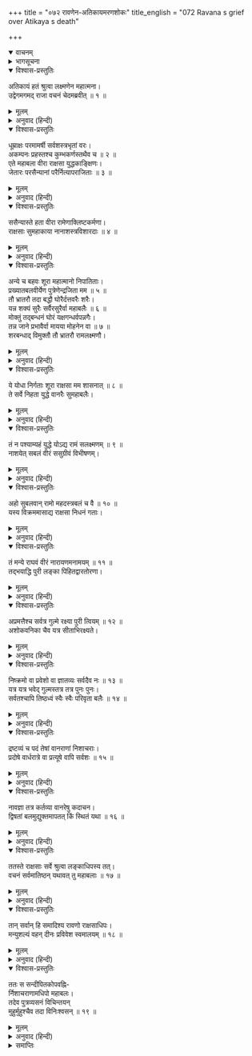+++
title = "०७२ रावणेन-अतिकायमरणशोकः"
title_english = "072 Ravana s grief over Atikaya s death"

+++
<details open><summary>वाचनम्</summary>
<div caption="श्रीराम-हरिसीताराममूर्ति-घनपाठिभ्यां वचनम्" class="audioEmbed" src="https://archive.org/download/Ramayana-recitation-Sriram-harisItArAmamUrti-Ghanapaati-v2/Kanda_6/Kanda_6_YK-072-Ravana_s_grief_over_Atikaya_s_death_0.mp3"></div>
</details>

<details><summary>भागसूचना</summary>

72. रावणकी चिन्ता तथा उसका राक्षसोंको पुरीकी रक्षाके लिये सावधान रहनेका आदेश
</details>

<details open><summary>विश्वास-प्रस्तुतिः</summary>

अतिकायं हतं श्रुत्वा लक्ष्मणेन महात्मना।  
उद्वेगमगमद् राजा वचनं चेदमब्रवीत् ॥ १ ॥
</details>

<details><summary>मूलम्</summary>

अतिकायं हतं श्रुत्वा लक्ष्मणेन महात्मना।  
उद्वेगमगमद् राजा वचनं चेदमब्रवीत् ॥ १ ॥
</details>

<details><summary>अनुवाद (हिन्दी)</summary>

महात्मा लक्ष्मणके द्वारा अतिकायको मारा गया सुनकर राजा रावण उद्विग्न हो उठा और इस प्रकार बोला— ॥ १ ॥
</details>

<details open><summary>विश्वास-प्रस्तुतिः</summary>

धूम्राक्षः परमामर्षी सर्वशस्त्रभृतां वरः।  
अकम्पनः प्रहस्तश्च कुम्भकर्णस्तथैव च ॥ २ ॥  
एते महाबला वीरा राक्षसा युद्धकाङ्क्षिणः।  
जेतारः परसैन्यानां परैर्नित्यापराजिताः ॥ ३ ॥
</details>

<details><summary>मूलम्</summary>

धूम्राक्षः परमामर्षी सर्वशस्त्रभृतां वरः।  
अकम्पनः प्रहस्तश्च कुम्भकर्णस्तथैव च ॥ २ ॥  
एते महाबला वीरा राक्षसा युद्धकाङ्क्षिणः।  
जेतारः परसैन्यानां परैर्नित्यापराजिताः ॥ ३ ॥
</details>

<details><summary>अनुवाद (हिन्दी)</summary>

‘अत्यन्त अमर्षशील धूम्राक्ष, सम्पूर्ण शस्त्रधारियोंमें श्रेष्ठ अकम्पन, प्रहस्त तथा कुम्भकर्ण—ये महाबली वीर राक्षस सदा युद्धकी अभिलाषा रखते थे। ये सब-के-सब शत्रुओंकी सेनाओंपर विजय पाते और स्वयं विपक्षियोंसे कभी पराजित नहीं होते थे ॥ २-३ ॥
</details>

<details open><summary>विश्वास-प्रस्तुतिः</summary>

ससैन्यास्ते हता वीरा रामेणाक्लिष्टकर्मणा।  
राक्षसाः सुमहाकाया नानाशस्त्रविशारदाः ॥ ४ ॥
</details>

<details><summary>मूलम्</summary>

ससैन्यास्ते हता वीरा रामेणाक्लिष्टकर्मणा।  
राक्षसाः सुमहाकाया नानाशस्त्रविशारदाः ॥ ४ ॥
</details>

<details><summary>अनुवाद (हिन्दी)</summary>

‘परंतु अनायास ही महान् कर्म करनेवाले रामने नाना प्रकारके शस्त्रोंके ज्ञानमें निपुण उन विशालकाय वीर राक्षसोंका सेनासहित संहार कर डाला ॥ ४ ॥
</details>

<details open><summary>विश्वास-प्रस्तुतिः</summary>

अन्ये च बहवः शूरा महात्मानो निपातिताः।  
प्रख्यातबलवीर्येण पुत्रेणेन्द्रजिता मम ॥ ५ ॥  
तौ भ्रातरौ तदा बद्धौ घोरैर्दत्तवरैः शरैः।  
यन्न शक्यं सुरैः सर्वैरसुरैर्वा महाबलैः ॥ ६ ॥  
मोक्तुं तद‍्बन्धनं घोरं यक्षगन्धर्वपन्नगैः।  
तन्न जाने प्रभावैर्वा मायया मोहनेन वा ॥ ७ ॥  
शरबन्धाद् विमुक्तौ तौ भ्रातरौ रामलक्ष्मणौ।
</details>

<details><summary>मूलम्</summary>

अन्ये च बहवः शूरा महात्मानो निपातिताः।  
प्रख्यातबलवीर्येण पुत्रेणेन्द्रजिता मम ॥ ५ ॥  
तौ भ्रातरौ तदा बद्धौ घोरैर्दत्तवरैः शरैः।  
यन्न शक्यं सुरैः सर्वैरसुरैर्वा महाबलैः ॥ ६ ॥  
मोक्तुं तद‍्बन्धनं घोरं यक्षगन्धर्वपन्नगैः।  
तन्न जाने प्रभावैर्वा मायया मोहनेन वा ॥ ७ ॥  
शरबन्धाद् विमुक्तौ तौ भ्रातरौ रामलक्ष्मणौ।
</details>

<details><summary>अनुवाद (हिन्दी)</summary>

‘और भी बहुत-से महामनस्वी शूरवीर राक्षस उनके द्वारा मार गिराये गये। जिसके बल और पराक्रम सर्वत्र विख्यात हैं, उस मेरे बेटे इन्द्रजित् ने उन दोनों भाइयोंको वरदानप्राप्त घोर नागस्वरूप बाणोंसे बाँध लिया था। वह घोर बन्धन समस्त देवता और महाबली असुर भी नहीं खोल सकते थे। यक्ष, गन्धर्व और नागोंके लिये भी उस बन्धनसे छुटकारा दिलाना असम्भव था, तो भी ये दोनों भाई राम और लक्ष्मण उस बाण-बन्धनसे मुक्त हो गये। न जाने कौन-सा प्रभाव था, कैसी माया थी अथवा किस तरहकी मोहिनी ओषधि आदिका प्रयोग किया गया था, जिससे वे उस बन्धनसे छूट गये ॥ ५—७ १/२ ॥
</details>

<details open><summary>विश्वास-प्रस्तुतिः</summary>

ये योधा निर्गताः शूरा राक्षसा मम शासनात् ॥ ८ ॥  
ते सर्वे निहता युद्धे वानरैः सुमहाबलैः।
</details>

<details><summary>मूलम्</summary>

ये योधा निर्गताः शूरा राक्षसा मम शासनात् ॥ ८ ॥  
ते सर्वे निहता युद्धे वानरैः सुमहाबलैः।
</details>

<details><summary>अनुवाद (हिन्दी)</summary>

‘मेरी आज्ञासे जो-जो शूरवीर योद्धा राक्षस युद्धके लिये निकले, उन सबको समराङ्गणमें महाबली वानरोंने मार डाला ॥ ८ १/२ ॥
</details>

<details open><summary>विश्वास-प्रस्तुतिः</summary>

तं न पश्याम्यहं युद्धे योऽद्य रामं सलक्ष्मणम् ॥ ९ ॥  
नाशयेत् सबलं वीरं ससुग्रीवं विभीषणम्।
</details>

<details><summary>मूलम्</summary>

तं न पश्याम्यहं युद्धे योऽद्य रामं सलक्ष्मणम् ॥ ९ ॥  
नाशयेत् सबलं वीरं ससुग्रीवं विभीषणम्।
</details>

<details><summary>अनुवाद (हिन्दी)</summary>

‘मैं आज ऐसे किसी वीरको नहीं देखता, जो युद्धमें लक्ष्मणसहित रामको और सेना तथा सुग्रीवसहित वीर विभीषणको नष्ट कर दे ॥ ९ १/२ ॥
</details>

<details open><summary>विश्वास-प्रस्तुतिः</summary>

अहो सुबलवान् रामो महदस्त्रबलं च वै ॥ १० ॥  
यस्य विक्रममासाद्य राक्षसा निधनं गताः।
</details>

<details><summary>मूलम्</summary>

अहो सुबलवान् रामो महदस्त्रबलं च वै ॥ १० ॥  
यस्य विक्रममासाद्य राक्षसा निधनं गताः।
</details>

<details><summary>अनुवाद (हिन्दी)</summary>

‘अहो! राम बड़े बलवान् हैं, निश्चय ही उनका अस्त्र-बल महान् है; जिनके बल-विक्रमका सामना करके असंख्य राक्षस कालके गालमें चले गये ॥ १० १/२ ॥
</details>

<details open><summary>विश्वास-प्रस्तुतिः</summary>

तं मन्ये राघवं वीरं नारायणमनामयम् ॥ ११ ॥  
तद्भयाद्धि पुरी लङ्का पिहितद्वारतोरणा।
</details>

<details><summary>मूलम्</summary>

तं मन्ये राघवं वीरं नारायणमनामयम् ॥ ११ ॥  
तद्भयाद्धि पुरी लङ्का पिहितद्वारतोरणा।
</details>

<details><summary>अनुवाद (हिन्दी)</summary>

‘मैं उन वीर रघुनाथको रोग-शोकसे रहित साक्षात् नारायणरूप मानता हूँ; क्योंकि उन्हींके भयसे लङ्कापुरीके सभी दरवाजे और सदर फाटक सदा बंद रहते हैं ॥ ११ १/२ ॥
</details>

<details open><summary>विश्वास-प्रस्तुतिः</summary>

अप्रमत्तैश्च सर्वत्र गुल्मे रक्ष्या पुरी त्वियम् ॥ १२ ॥  
अशोकवनिका चैव यत्र सीताभिरक्ष्यते।
</details>

<details><summary>मूलम्</summary>

अप्रमत्तैश्च सर्वत्र गुल्मे रक्ष्या पुरी त्वियम् ॥ १२ ॥  
अशोकवनिका चैव यत्र सीताभिरक्ष्यते।
</details>

<details><summary>अनुवाद (हिन्दी)</summary>

‘राक्षसो! तुमलोग हर समय सावधान रहकर सैनिकोंसहित इस पुरीकी और जहाँ सीता रखी गयी हैं, उस अशोक-शिविर वाटिकाकी भी विशेषरूपसे रक्षा करो ॥ १२ १/२ ॥
</details>

<details open><summary>विश्वास-प्रस्तुतिः</summary>

निष्क्रमो वा प्रवेशो वा ज्ञातव्यः सर्वदैव नः ॥ १३ ॥  
यत्र यत्र भवेद् गुल्मस्तत्र तत्र पुनः पुनः।  
सर्वतश्चापि तिष्ठध्वं स्वैः स्वैः परिवृता बलैः ॥ १४ ॥
</details>

<details><summary>मूलम्</summary>

निष्क्रमो वा प्रवेशो वा ज्ञातव्यः सर्वदैव नः ॥ १३ ॥  
यत्र यत्र भवेद् गुल्मस्तत्र तत्र पुनः पुनः।  
सर्वतश्चापि तिष्ठध्वं स्वैः स्वैः परिवृता बलैः ॥ १४ ॥
</details>

<details><summary>अनुवाद (हिन्दी)</summary>

‘अशोक-वाटिकामें कब कौन प्रवेश करता है और कब वहाँसे बाहर निकलता है, इसकी हमें सदा ही जानकारी रखनी चाहिये। जहाँ-जहाँ सैनिकोंके शिविर हों, वहाँ बारम्बार देखभाल करना, सब ओर अपने-अपने सैनिकोंके साथ पहरेपर रहना ॥ १३-१४ ॥
</details>

<details open><summary>विश्वास-प्रस्तुतिः</summary>

द्रष्टव्यं च पदं तेषां वानराणां निशाचराः।  
प्रदोषे वार्धरात्रे वा प्रत्यूषे वापि सर्वशः ॥ १५ ॥
</details>

<details><summary>मूलम्</summary>

द्रष्टव्यं च पदं तेषां वानराणां निशाचराः।  
प्रदोषे वार्धरात्रे वा प्रत्यूषे वापि सर्वशः ॥ १५ ॥
</details>

<details><summary>अनुवाद (हिन्दी)</summary>

‘निशाचरो! प्रदोषकाल, आधी रात तथा प्रातःकालमें भी सर्वथा वानरोंके आने-जानेपर दृष्टि रखना ॥ १५ ॥
</details>

<details open><summary>विश्वास-प्रस्तुतिः</summary>

नावज्ञा तत्र कर्तव्या वानरेषु कदाचन।  
द्विषतां बलमुद्युक्तमापतत् किं स्थितं यथा ॥ १६ ॥
</details>

<details><summary>मूलम्</summary>

नावज्ञा तत्र कर्तव्या वानरेषु कदाचन।  
द्विषतां बलमुद्युक्तमापतत् किं स्थितं यथा ॥ १६ ॥
</details>

<details><summary>अनुवाद (हिन्दी)</summary>

‘वानरोंकी ओरसे कभी उपेक्षाभाव नहीं रखना चाहिये और सदा इस बातपर दृष्टि रखनी चाहिये कि शत्रुओंकी सेना युद्धके लिये उद्यमशील तो नहीं है? आक्रमण तो नहीं कर रही है अथवा पूर्ववत् जहाँ-की-तहाँ खड़ी है न?’ ॥ १६ ॥
</details>

<details open><summary>विश्वास-प्रस्तुतिः</summary>

ततस्ते राक्षसाः सर्वे श्रुत्वा लङ्काधिपस्य तत्।  
वचनं सर्वमातिष्ठन् यथावत् तु महाबलाः ॥ १७ ॥
</details>

<details><summary>मूलम्</summary>

ततस्ते राक्षसाः सर्वे श्रुत्वा लङ्काधिपस्य तत्।  
वचनं सर्वमातिष्ठन् यथावत् तु महाबलाः ॥ १७ ॥
</details>

<details><summary>अनुवाद (हिन्दी)</summary>

लङ्कापतिका यह आदेश सुनकर समस्त महाबली राक्षस उन सारी बातोंका यथावत् रूपसे पालन करने लगे ॥ १७ ॥
</details>

<details open><summary>विश्वास-प्रस्तुतिः</summary>

तान् सर्वान् हि समादिश्य रावणो राक्षसाधिपः।  
मन्युशल्यं वहन् दीनः प्रविवेश स्वमालयम् ॥ १८ ॥
</details>

<details><summary>मूलम्</summary>

तान् सर्वान् हि समादिश्य रावणो राक्षसाधिपः।  
मन्युशल्यं वहन् दीनः प्रविवेश स्वमालयम् ॥ १८ ॥
</details>

<details><summary>अनुवाद (हिन्दी)</summary>

उन सबको पूर्वोक्त आदेश देकर राक्षसराज रावण अपने हृदयमें चुभे हुए दुःख और क्रोधरूपी काँटेकी पीड़ाका भार वहन करता हुआ दीनभावसे अपने महलमें गया ॥ १८ ॥
</details>

<details open><summary>विश्वास-प्रस्तुतिः</summary>

ततः स सन्दीपितकोपवह्नि-  
र्निशाचराणामधिपो महाबलः।  
तदेव पुत्रव्यसनं विचिन्तयन्  
मुहुर्मुहुश्चैव तदा विनिःश्वसन् ॥ १९ ॥
</details>

<details><summary>मूलम्</summary>

ततः स सन्दीपितकोपवह्नि-  
र्निशाचराणामधिपो महाबलः।  
तदेव पुत्रव्यसनं विचिन्तयन्  
मुहुर्मुहुश्चैव तदा विनिःश्वसन् ॥ १९ ॥
</details>

<details><summary>अनुवाद (हिन्दी)</summary>

महाबली निशाचरराज रावणकी क्रोधाग्नि भड़क उठी थी। वह अपने पुत्रकी उस मृत्युको ही याद करके उस समय बारम्बार लंबी साँस खींच रहा था ॥ १९ ॥
</details>

<details><summary>समाप्तिः</summary>

इत्यार्षे श्रीमद्रामायणे वाल्मीकीये आदिकाव्ये युद्धकाण्डे द्विसप्ततितमः सर्गः ॥ ७२ ॥  
इस प्रकार श्रीवाल्मीकिनिर्मित आर्षरामायण आदिकाव्यके युद्धकाण्डमें बहत्तरवाँ सर्ग पूरा हुआ ॥ ७२ ॥
</details>


